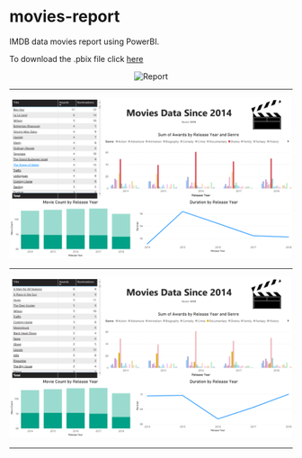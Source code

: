 # movies-report

IMDB data movies report using PowerBI.

To download the .pbix file click [here](./movies-report.pbix)


<p align="center">
  <img src="./movies-report" title="Report">
</p>

-------------------------------------------------------------
![](/movies-report-1.png)

-------------------------------------------------------------

![](/movies-report-2.png)

------------------------------------------------------------
